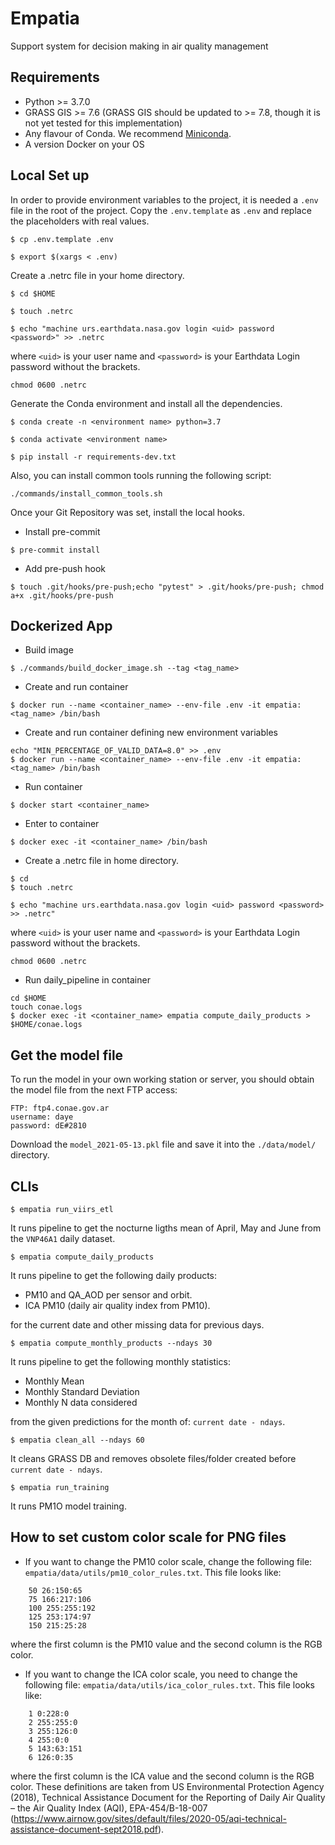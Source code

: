 # Empatia
Support system for decision making in air quality management

## Requirements
 - Python >= 3.7.0
 - GRASS GIS >= 7.6 (GRASS GIS should be updated to >= 7.8, though it is not yet tested for this implementation)
 - Any flavour of Conda. We recommend [Miniconda](https://docs.conda.io/en/latest/miniconda.html).
 - A version Docker on your OS


## Local Set up

In order to provide environment variables to the project, it is needed a `.env` file in the root of the project.
Copy the `.env.template` as `.env` and replace the placeholders with real values.

```
$ cp .env.template .env
```

```
$ export $(xargs < .env)
```

Create a .netrc file in your home directory.
```
$ cd $HOME
```

```
$ touch .netrc
```

```
$ echo "machine urs.earthdata.nasa.gov login <uid> password <password>" >> .netrc
```
where `<uid>` is your user name and `<password>` is your Earthdata Login password without the brackets.

```
chmod 0600 .netrc 
```

Generate the Conda environment and install all the dependencies.
```
$ conda create -n <environment name> python=3.7
```

```
$ conda activate <environment name>
```

```
$ pip install -r requirements-dev.txt
```

Also, you can install common tools running the following script:
```
./commands/install_common_tools.sh
```

Once your Git Repository was set, install the local hooks.
- Install pre-commit
```
$ pre-commit install
```

- Add pre-push hook
```
$ touch .git/hooks/pre-push;echo "pytest" > .git/hooks/pre-push; chmod a+x .git/hooks/pre-push
```

## Dockerized App

- Build image
```
$ ./commands/build_docker_image.sh --tag <tag_name>
```

- Create and run container
```
$ docker run --name <container_name> --env-file .env -it empatia:<tag_name> /bin/bash
```

- Create and run container defining new environment variables
```
echo "MIN_PERCENTAGE_OF_VALID_DATA=8.0" >> .env
$ docker run --name <container_name> --env-file .env -it empatia:<tag_name> /bin/bash
```

- Run container
```
$ docker start <container_name>
```

- Enter to container
```
$ docker exec -it <container_name> /bin/bash
```

 - Create a .netrc file in home directory.
```
$ cd
$ touch .netrc
```

```
$ echo "machine urs.earthdata.nasa.gov login <uid> password <password> >> .netrc"
```
where `<uid>` is your user name and `<password>` is your Earthdata Login password without the brackets.

```
chmod 0600 .netrc

```

- Run daily_pipeline in container
```
cd $HOME
touch conae.logs
$ docker exec -it <container_name> empatia compute_daily_products > $HOME/conae.logs
```



## Get the model file

To run the model in your own working station or server, you should obtain the model file from the next FTP access:

```
FTP: ftp4.conae.gov.ar
username: daye
password: dE#2810
```

Download the `model_2021-05-13.pkl` file and save it into the `./data/model/` directory.


## CLIs

```
$ empatia run_viirs_etl
```

It runs pipeline to get the nocturne ligths mean of April, May and June from the `VNP46A1` daily dataset.

```
$ empatia compute_daily_products
```

It runs pipeline to get  the following daily products:
* PM10 and QA_AOD per sensor and orbit.
* ICA PM10 (daily air quality index from PM10).

for the current date and other missing data for previous days.

```
$ empatia compute_monthly_products --ndays 30
```

It runs pipeline to get the following monthly statistics:
* Monthly Mean
* Monthly Standard Deviation
* Monthly N data considered

from the given predictions for the month of: `current date - ndays`.

```
$ empatia clean_all --ndays 60
```

It cleans GRASS DB and removes obsolete files/folder created before `current date - ndays`.

```
$ empatia run_training
```

It runs PM1O model training.


## How to set custom color scale for PNG files

* If you want to change the PM10 color scale, change the following file: `empatia/data/utils/pm10_color_rules.txt`.
This file looks like:
```
    50 26:150:65
    75 166:217:106
    100 255:255:192
    125 253:174:97
    150 215:25:28
```
where the first column is the PM10 value and the second column is the RGB color.


* If you want to change the ICA color scale, you need to change the following file: `empatia/data/utils/ica_color_rules.txt`.
This file looks like:
```
    1 0:228:0
    2 255:255:0
    3 255:126:0
    4 255:0:0
    5 143:63:151
    6 126:0:35
```
where the first column is the ICA value and the second column is the RGB color. These definitions are taken from US Environmental Protection Agency (2018), Technical Assistance Document for the Reporting of Daily Air Quality – the Air Quality Index (AQI), EPA-454/B-18-007 (https://www.airnow.gov/sites/default/files/2020-05/aqi-technical-assistance-document-sept2018.pdf).
